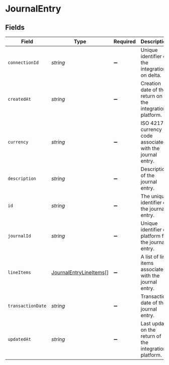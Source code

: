 # JournalEntry


## Fields

| Field                                                                   | Type                                                                    | Required                                                                | Description                                                             |
| ----------------------------------------------------------------------- | ----------------------------------------------------------------------- | ----------------------------------------------------------------------- | ----------------------------------------------------------------------- |
| `connectionId`                                                          | *string*                                                                | :heavy_minus_sign:                                                      | Unique identifier of the integration on delta.                          |
| `createdAt`                                                             | *string*                                                                | :heavy_minus_sign:                                                      | Creation date of the return on the integration platform.                |
| `currency`                                                              | *string*                                                                | :heavy_minus_sign:                                                      | ISO 4217 currency code associated with the journal entry.               |
| `description`                                                           | *string*                                                                | :heavy_minus_sign:                                                      | Description of the journal entry.                                       |
| `id`                                                                    | *string*                                                                | :heavy_minus_sign:                                                      | The unique identifier of the journal entry.                             |
| `journalId`                                                             | *string*                                                                | :heavy_minus_sign:                                                      | Unique identifier of platform for the journal entry.                    |
| `lineItems`                                                             | [JournalEntryLineItems](../../models/shared/journalentrylineitems.md)[] | :heavy_minus_sign:                                                      | A list of line items associated with the journal entry.                 |
| `transactionDate`                                                       | *string*                                                                | :heavy_minus_sign:                                                      | Transaction date of the journal entry.                                  |
| `updatedAt`                                                             | *string*                                                                | :heavy_minus_sign:                                                      | Last update on the return of the integration platform.                  |